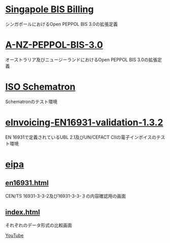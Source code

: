 # [Singapole BIS Billing](https://github.com/SG-PEPPOL/SG-PEPPOL-Specifications)
シンガポールにおけるOpen PEPPOL BIS 3.0の拡張定義

# [A-NZ-PEPPOL-BIS-3.0](A-NZ-PEPPOL-BIS-3.0)
オーストラリア及びニュージーランドにおけるOpen PEPPOL BIS 3.0の拡張定義

# [ISO Schematron](ISO_Schematron)
Schematronのテスト環境

# [eInvoicing-EN16931-validation-1.3.2](eInvoicing-EN16931-validation-1.3.2)
EN 16931で定義されているUBL 2.1及びUN/CEFACT CIIの電子インボイスのテスト環境

# [eipa](eipa)
## [en16931.html](https://www.wuwei.space/eipa/en16931.html)
CEN/TS 16931-3-3-2及び16931-3-3-３の内容確認用の画面  

## [index.html](https://www.wuwei.space/eipa/index.html)
それぞれのデータ形式の比較画面  

[YouTube](https://www.youtube.com/embed/awAwjrOuTeA)
